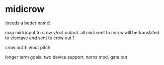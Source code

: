 # midicrow
(needs a better name)

map midi input to crow v/oct output. all midi sent to norns will be translated to v/octave and sent to crow out 1

crow out 1: v/oct pitch

longer term goals: two device support, norns mod, gate out
